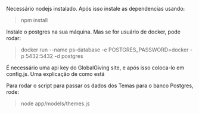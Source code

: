Necessário nodejs instalado. Após isso instale as dependencias usando:

> npm install

Instale o postgres na sua máquina. Mas se for usuário de docker, pode rodar:

> docker run --name ps-database -e POSTGRES_PASSWORD=docker -p 5432:5432 -d postgres

É necessário uma api key do GlobalGiving site, e após isso coloca-lo em config.js.
Uma explicação de como está

Para rodar o script para passar os dados dos Temas para o banco Postgres, rode:

> node app/models/themes.js
